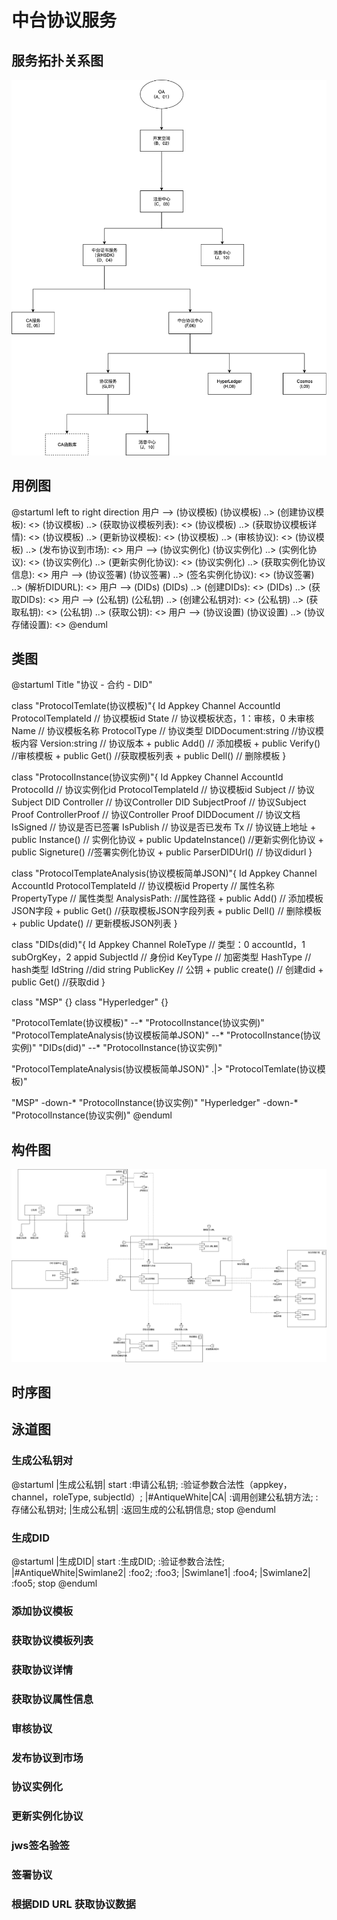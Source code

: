 # 中台协议服务
## 服务拓扑关系图
![](./fw.png)
## 用例图
@startuml
left to right direction
用户 --> (协议模板)
(协议模板) ..> (创建协议模板): <<include>>
(协议模板) ..> (获取协议模板列表): <<include>>
(协议模板) ..> (获取协议模板详情): <<include>>
(协议模板) ..> (更新协议模板): <<include>>
(协议模板) ..> (审核协议): <<include>>
(协议模板) ..> (发布协议到市场): <<include>>
用户 --> (协议实例化)
(协议实例化) ..> (实例化协议): <<include>>
(协议实例化) ..> (更新实例化协议): <<include>>
(协议实例化) ..> (获取实例化协议信息): <<include>>
用户 --> (协议签署)
(协议签署) ..> (签名实例化协议): <<include>>
(协议签署) ..> (解析DIDURL): <<include>>
用户 --> (DIDs)
(DIDs) ..> (创建DIDs): <<include>>
(DIDs) ..> (获取DIDs): <<include>>
用户 --> (公私钥)
(公私钥) ..> (创建公私钥对): <<include>>
(公私钥) ..> (获取私钥): <<include>>
(公私钥) ..> (获取公钥): <<include>>
用户 --> (协议设置)
(协议设置) ..> (协议存储设置): <<include>>
@enduml
## 类图

@startuml
Title "协议 - 合约 - DID"

  class "ProtocolTemlate(协议模板)"{
    Id
    Appkey
    Channel
    AccountId
    ProtocolTemplateId // 协议模板id
    State // 协议模板状态，1：审核，0 未审核
    Name // 协议模板名称
    ProtocolType // 协议类型
    DIDDocument:string //协议模板内容
    Version:string // 协议版本
    + public Add()  // 添加模板
    + public Verify() //审核模板
    + public Get() //获取模板列表
    + public Dell() // 删除模板
  }

  class "ProtocolInstance(协议实例)"{
    Id
    Appkey
    Channel
    AccountId
    ProtocolId  // 协议实例化id
    ProtocolTemplateId // 协议模板id
    Subject // 协议Subject DID
    Controller // 协议Controller DID
    SubjectProof //  协议Subject Proof
    ControllerProof // 协议Controller Proof
    DIDDocument // 协议文档
    IsSigned // 协议是否已签署
    IsPublish // 协议是否已发布
    Tx // 协议链上地址
    + public Instance()  // 实例化协议
    + public UpdateInstance() //更新实例化协议
    + public Signeture() //签署实例化协议
    + public ParserDIDUrl() // 协议didurl
  }

  class "ProtocolTemplateAnalysis(协议模板简单JSON)"{
    Id
    Appkey
    Channel
    AccountId
    ProtocolTemplateId // 协议模板id
    Property // 属性名称
    PropertyType // 属性类型
    AnalysisPath: //属性路径
    + public Add()  // 添加模板JSON字段
    + public Get() //获取模板JSON字段列表
    + public Dell() // 删除模板
    + public Update() // 更新模板JSON列表
  }

  class "DIDs(did)"{
    Id
    Appkey
    Channel
    RoleType // 类型：0 accountId，1 subOrgKey，2 appid
    SubjectId // 身份id 
    KeyType // 加密类型
    HashType // hash类型
    IdString //did string
    PublicKey // 公钥
    + public create()  // 创建did
    + public Get() //获取did
  }

  class "MSP" {}
  class "Hyperledger" {}
  

  "ProtocolTemlate(协议模板)" --* "ProtocolInstance(协议实例)"
  "ProtocolTemplateAnalysis(协议模板简单JSON)" --* "ProtocolInstance(协议实例)"
  "DIDs(did)" --* "ProtocolInstance(协议实例)"

  "ProtocolTemplateAnalysis(协议模板简单JSON)" .|> "ProtocolTemlate(协议模板)"

  "MSP" -down-* "ProtocolInstance(协议实例)"
  "Hyperledger" -down-* "ProtocolInstance(协议实例)"
@enduml

## 构件图
![](./gjt.png)


## 时序图


## 泳道图
### 生成公私钥对
@startuml
|生成公私钥|
start
:申请公私钥;
:验证参数合法性（appkey，channel，roleType, subjectId）;
|#AntiqueWhite|CA|
:调用创建公私钥方法;
:存储公私钥对;
|生成公私钥|
:返回生成的公私钥信息;
stop
@enduml

### 生成DID
@startuml
|生成DID|
start
:生成DID;
:验证参数合法性;
|#AntiqueWhite|Swimlane2|
:foo2;
:foo3;
|Swimlane1|
:foo4;
|Swimlane2|
:foo5;
stop
@enduml

### 添加协议模板

### 获取协议模板列表

### 获取协议详情

### 获取协议属性信息

### 审核协议

### 发布协议到市场


### 协议实例化

### 更新实例化协议

### jws签名验签

### 签署协议

### 根据DID URL 获取协议数据



